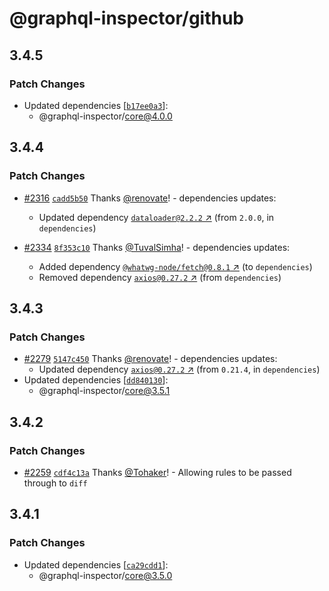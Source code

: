 # @graphql-inspector/github

## 3.4.5

### Patch Changes

- Updated dependencies
  [[`b17ee0a3`](https://github.com/kamilkisiela/graphql-inspector/commit/b17ee0a380a7153bf4c0a1a23e5a725726e51d0f)]:
  - @graphql-inspector/core@4.0.0

## 3.4.4

### Patch Changes

- [#2316](https://github.com/kamilkisiela/graphql-inspector/pull/2316)
  [`cadd5b50`](https://github.com/kamilkisiela/graphql-inspector/commit/cadd5b501c293eb443d031d097e30b0c109d895c)
  Thanks [@renovate](https://github.com/apps/renovate)! - dependencies updates:

  - Updated dependency [`dataloader@2.2.2` ↗︎](https://www.npmjs.com/package/dataloader/v/2.2.2)
    (from `2.0.0`, in `dependencies`)

- [#2334](https://github.com/kamilkisiela/graphql-inspector/pull/2334)
  [`8f353c10`](https://github.com/kamilkisiela/graphql-inspector/commit/8f353c10e95651d47649b2a30e7ced69d4248ae6)
  Thanks [@TuvalSimha](https://github.com/TuvalSimha)! - dependencies updates:
  - Added dependency
    [`@whatwg-node/fetch@0.8.1` ↗︎](https://www.npmjs.com/package/@whatwg-node/fetch/v/0.8.1) (to
    `dependencies`)
  - Removed dependency [`axios@0.27.2` ↗︎](https://www.npmjs.com/package/axios/v/0.27.2) (from
    `dependencies`)

## 3.4.3

### Patch Changes

- [#2279](https://github.com/kamilkisiela/graphql-inspector/pull/2279)
  [`5147c450`](https://github.com/kamilkisiela/graphql-inspector/commit/5147c4501f75a99092c5e0799cc2cdeb9e77485d)
  Thanks [@renovate](https://github.com/apps/renovate)! - dependencies updates:
  - Updated dependency [`axios@0.27.2` ↗︎](https://www.npmjs.com/package/axios/v/0.27.2) (from
    `0.21.4`, in `dependencies`)
- Updated dependencies
  [[`dd840130`](https://github.com/kamilkisiela/graphql-inspector/commit/dd8401300512497adb4301e1f2004865941b132f)]:
  - @graphql-inspector/core@3.5.1

## 3.4.2

### Patch Changes

- [#2259](https://github.com/kamilkisiela/graphql-inspector/pull/2259)
  [`cdf4c13a`](https://github.com/kamilkisiela/graphql-inspector/commit/cdf4c13a132393716fd68a7b14d19b65b531d382)
  Thanks [@Tohaker](https://github.com/Tohaker)! - Allowing rules to be passed through to `diff`

## 3.4.1

### Patch Changes

- Updated dependencies
  [[`ca29cdd1`](https://github.com/kamilkisiela/graphql-inspector/commit/ca29cdd11287c44480f1f06d8577f4f1ee1a5d96)]:
  - @graphql-inspector/core@3.5.0
